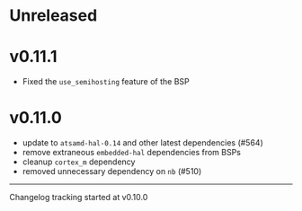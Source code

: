 # Unreleased

# v0.11.1

- Fixed the `use_semihosting` feature of the BSP

# v0.11.0

- update to `atsamd-hal-0.14` and other latest dependencies (#564)
- remove extraneous `embedded-hal` dependencies from BSPs
- cleanup `cortex_m` dependency
- removed unnecessary dependency on `nb` (#510)

---

Changelog tracking started at v0.10.0
